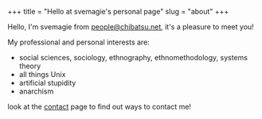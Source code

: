 +++
title = "Hello at svemagie's personal page"
slug = "about"
+++

Hello, I'm svemagie from [people@chibatsu.net](https://chibatsu.net), it's a pleasure to meet you!

My professional and personal interests are:
- social sciences, sociology, ethnography, ethnomethodology, systems theory
- all things Unix
- artificial stupidity
- anarchism

look at the [contact](/~svemagie/contact/) page to find out ways to contact me!
